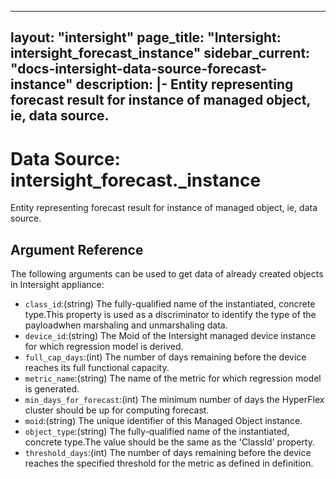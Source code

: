 
---
layout: "intersight"
page_title: "Intersight: intersight_forecast_instance"
sidebar_current: "docs-intersight-data-source-forecast-instance"
description: |-
Entity representing forecast result for instance of managed object, ie, data source.
---

# Data Source: intersight_forecast._instance
Entity representing forecast result for instance of managed object, ie, data source.
## Argument Reference
The following arguments can be used to get data of already created objects in Intersight appliance:
* `class_id`:(string) The fully-qualified name of the instantiated, concrete type.This property is used as a discriminator to identify the type of the payloadwhen marshaling and unmarshaling data. 
* `device_id`:(string) The Moid of the Intersight managed device instance for which regression model is derived. 
* `full_cap_days`:(int) The number of days remaining before the device reaches its full functional capacity. 
* `metric_name`:(string) The name of the metric for which regression model is generated. 
* `min_days_for_forecast`:(int) The minimum number of days the HyperFlex cluster should be up for computing forecast. 
* `moid`:(string) The unique identifier of this Managed Object instance. 
* `object_type`:(string) The fully-qualified name of the instantiated, concrete type.The value should be the same as the 'ClassId' property. 
* `threshold_days`:(int) The number of days remaining before the device reaches the specified threshold for the metric as defined in definition. 
